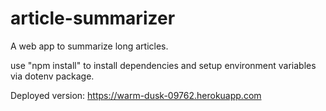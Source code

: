 # article-summarizer

A web app to summarize long articles.

use "npm install" to install dependencies and setup environment variables via dotenv package.

Deployed version: https://warm-dusk-09762.herokuapp.com
